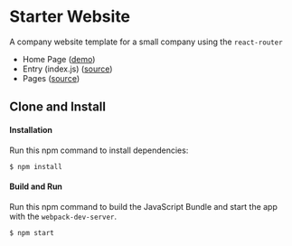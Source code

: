 Starter Website
=====================
A company website template for a small company using the `react-router`

* Home Page ([demo](https://rawgit.com/MoonHighway/learning-react/master/chapter-11/company-website/dist/))
* Entry (index.js) ([source](https://github.com/MoonHighway/learning-react/blob/master/chapter-11/company-website/src/index.js))
* Pages ([source](https://github.com/MoonHighway/learning-react/blob/master/chapter-11/company-website/src/pages.js))

Clone and Install
-------------

#### Installation
Run this npm command to install dependencies:
```
$ npm install
```

#### Build and Run
Run this npm command to build the JavaScript Bundle and start the app with the `webpack-dev-server`.
```
$ npm start
```

